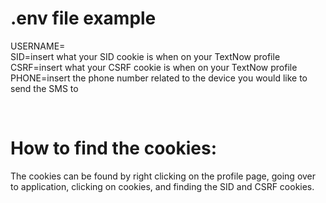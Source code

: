 # .env file example
USERNAME=<insert TextNow username>
<br />SID=insert what your SID cookie is when on your TextNow profile
<br />CSRF=insert what your CSRF cookie is when on your TextNow profile
<br />PHONE=insert the phone number related to the device you would like to send the SMS to
  
<br />

# How to find the cookies:
The cookies can be found by right clicking on the profile page, going over to application, clicking on cookies, and finding the SID and CSRF cookies.
